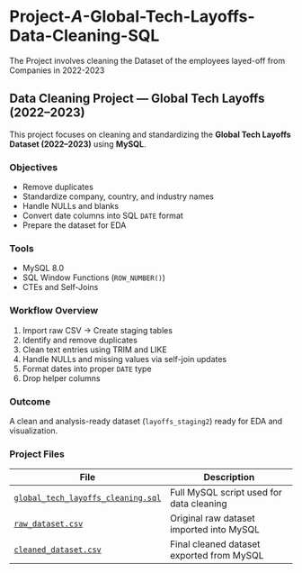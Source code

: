 # Project-_A_-Global-Tech-Layoffs-Data-Cleaning-SQL
The Project involves cleaning the Dataset of the employees layed-off from Companies in 2022-2023

## Data Cleaning Project — Global Tech Layoffs (2022–2023)

This project focuses on cleaning and standardizing the **Global Tech Layoffs Dataset (2022–2023)** using **MySQL**.

###  Objectives
- Remove duplicates  
- Standardize company, country, and industry names  
- Handle NULLs and blanks  
- Convert date columns into SQL `DATE` format  
- Prepare the dataset for EDA  

### Tools
- MySQL 8.0
- SQL Window Functions (`ROW_NUMBER()`)
- CTEs and Self-Joins

### Workflow Overview
1. Import raw CSV → Create staging tables  
2. Identify and remove duplicates  
3. Clean text entries using TRIM and LIKE  
4. Handle NULLs and missing values via self-join updates  
5. Format dates into proper `DATE` type  
6. Drop helper columns  

### Outcome
A clean and analysis-ready dataset (`layoffs_staging2`) ready for EDA and visualization.

### Project Files

| File | Description |
|------|--------------|
| [ `global_tech_layoffs_cleaning.sql`](./global_tech_layoffs_cleaning.sql) | Full MySQL script used for data cleaning |
| [ `raw_dataset.csv`](./layoffs.csv) | Original raw dataset imported into MySQL |
| [ `cleaned_dataset.csv`](./cleaned_dataset.csv) | Final cleaned dataset exported from MySQL |



